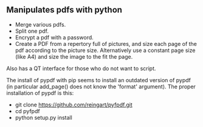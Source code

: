 ## Manipulates pdfs with python

- Merge various pdfs.
- Split one pdf.
- Encrypt a pdf with a password.
- Create a PDF from a repertory full of pictures, and size each page of the pdf according to the picture size. Alternatively use a constant page size (like A4) and size the image to the fit the page.

Also has a QT interface for those who do not want to script.

The install of pypdf with pip seems to install an outdated version of pypdf (in particular add_page() does not know the 'format' argument). The proper installation of pypdf is this:

- git clone https://github.com/reingart/pyfpdf.git
- cd pyfpdf
- python setup.py install

